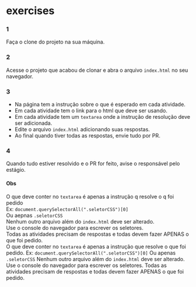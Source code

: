 # exercises

### 1
Faça o clone do projeto na sua máquina.

### 2
Acesse o projeto que acabou de clonar e abra o arquivo `index.html` no seu navegador.

### 3
- Na página tem a instrução sobre o que é esperado em cada atividade.
- Em cada atividade tem o link para o html que deve ser usando.
- Em cada atividade tem um `textarea` onde a instrução de resolução deve ser adicionada.
- Edite o arquivo `index.html` adicionando suas respostas.
- Ao final quando tiver todas as respostas, envie tudo por PR.

### 4
Quando tudo estiver resolvido e o PR for feito, avise o responsável pelo estágio.


#### Obs
O que deve conter no `textarea` é apenas a instrução  q resolve o q foi pedido  
    Ex: `document.querySelectorAll(".seletorCSS")[0]`  
        Ou aepnas `.seletorCSS`  
Nenhum outro arquivo além do `index.html` deve ser alterado.  
Use o console do navegador para escrever os seletores.  
Todas as atividades precisam de respostas e todas devem fazer APENAS o que foi pedido.  
O que deve conter no `textarea` é apenas a instrução  que resolve o que foi pedido.
    Ex: `document.querySelectorAll(".seletorCSS")[0]`
        Ou apenas `.seletorCSS`
Nenhum outro arquivo além do `index.html` deve ser alterado.
Use o console do navegador para escrever os seletores.
Todas as atividades precisam de respostas e todas devem fazer APENAS o que foi pedido.




